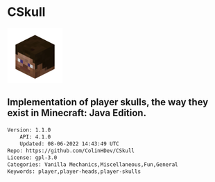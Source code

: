 # CSkull
<img src="https://raw.githubusercontent.com/ColinHDev/CSkull/7c4fe72bdd09adc9f810807fac742ab31b40f0fb/icon.png" width="128" height="128" />

## Implementation of player skulls, the way they exist in Minecraft: Java Edition.
```properties
Version: 1.1.0
    API: 4.1.0
    Updated: 08-06-2022 14:43:49 UTC
Repo: https://github.com/ColinHDev/CSkull
License: gpl-3.0
Categories: Vanilla Mechanics,Miscellaneous,Fun,General
Keywords: player,player-heads,player-skulls
```